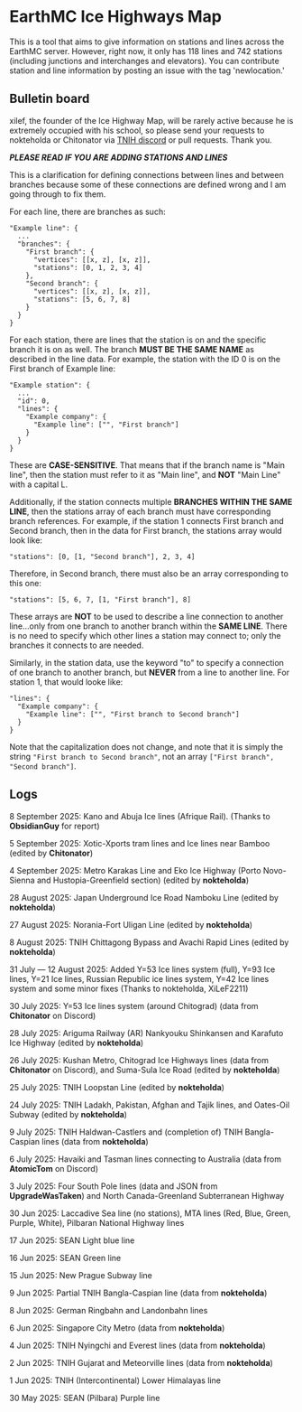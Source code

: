 # EarthMC Ice Highways Map

This is a tool that aims to give information on stations and lines across the EarthMC server. However, right now, 
it only has 118 lines and 742 stations (including junctions and interchanges and elevators). You can contribute station and line information by posting an issue with the tag 'newlocation.'

## Bulletin board

xilef, the founder of the Ice Highway Map, will be rarely active because he is extremely occupied with his school, so please send your requests to nokteholda or Chitonator via [TNIH discord](https://discord.gg/SK8r4Ce25U) or pull requests. Thank you.

***PLEASE READ IF YOU ARE ADDING STATIONS AND LINES***

This is a clarification for defining connections between lines and between branches because some of these connections are defined wrong and I am going through to fix them.

For each line, there are branches as such:
```
"Example line": {
  ...
  "branches": {
    "First branch": {
      "vertices": [[x, z], [x, z]],
      "stations": [0, 1, 2, 3, 4]
    },
    "Second branch": {
      "vertices": [[x, z], [x, z]],
      "stations": [5, 6, 7, 8]
    }
  }
}
```
For each station, there are lines that the station is on and the specific branch it is on as well. The branch **MUST BE THE SAME NAME** as described in the line data. For example, the station with the ID 0 is on the First branch of Example line:
```
"Example station": {
  ...
  "id": 0,
  "lines": {
    "Example company": {
      "Example line": ["", "First branch"]
    }
  }
}
```
These are **CASE-SENSITIVE**. That means that if the branch name is "Main line", then the station must refer to it as "Main line", and **NOT** "Main Line" with a capital L.

Additionally, if the station connects multiple **BRANCHES WITHIN THE SAME LINE**, then the stations array of each branch must have corresponding branch references. For example, if the station 1 connects First branch and Second branch, then in the data for First branch, the stations array would look like:

`"stations": [0, [1, "Second branch"], 2, 3, 4]`

Therefore, in Second branch, there must also be an array corresponding to this one:

`"stations": [5, 6, 7, [1, "First branch"], 8]`

These arrays are **NOT** to be used to describe a line connection to another line...only from one branch to another branch within the **SAME LINE**. There is no need to specify which other lines a station may connect to; only the branches it connects to are needed.

Similarly, in the station data, use the keyword "to" to specify a connection of one branch to another branch, but **NEVER** from a line to another line. For station 1, that would looke like:
```
"lines": {
  "Example company": {
    "Example line": ["", "First branch to Second branch"]
  }
}
```
Note that the capitalization does not change, and note that it is simply the string `"First branch to Second branch"`, not an array `["First branch", "Second branch"]`.

## Logs

8 September 2025: Kano and Abuja Ice lines (Afrique Rail). (Thanks to **ObsidianGuy** for report)

5 September 2025: Xotic-Xports tram lines and Ice lines near Bamboo (edited by **Chitonator**)

4 September 2025: Metro Karakas Line and Eko Ice Highway (Porto Novo-Sienna and Hustopia-Greenfield section) (edited by **nokteholda**)

28 August 2025: Japan Underground Ice Road Namboku Line (edited by **nokteholda**)

27 August 2025: Norania-Fort Uligan Line (edited by **nokteholda**)

8 August 2025: TNIH Chittagong Bypass and Avachi Rapid Lines (edited by **nokteholda**)

31 July — 12 August 2025: Added Y=53 Ice lines system (full), Y=93 Ice lines, Y=21 Ice lines, Russian Republic ice lines system, Y=42 Ice lines system and some minor fixes (Thanks to nokteholda, XiLeF2211)

30 July 2025: Y=53 Ice lines system (around Chitograd) (data from **Chitonator** on Discord)

28 July 2025: Ariguma Railway (AR) Nankyouku Shinkansen and Karafuto Ice Highway (edited by **nokteholda**)

26 July 2025: Kushan Metro, Chitograd Ice Highways lines (data from **Chitonator** on Discord), and Suma-Sula Ice Road (edited by **nokteholda**)

25 July 2025: TNIH Loopstan Line (edited by **nokteholda**)

24 July 2025: TNIH Ladakh, Pakistan, Afghan and Tajik lines, and Oates-Oil Subway (edited by **nokteholda**)

9 July 2025: TNIH Haldwan-Castlers and (completion of) TNIH Bangla-Caspian lines (data from **nokteholda**)

6 July 2025: Havaiki and Tasman lines connecting to Australia (data from **AtomicTom** on Discord)

3 July 2025: Four South Pole lines (data and JSON from **UpgradeWasTaken**) and North Canada-Greenland Subterranean Highway

30 Jun 2025: Laccadive Sea line (no stations), MTA lines (Red, Blue, Green, Purple, White), Pilbaran National Highway lines

17 Jun 2025: SEAN Light blue line

16 Jun 2025: SEAN Green line

15 Jun 2025: New Prague Subway line

9 Jun 2025: Partial TNIH Bangla-Caspian line (data from **nokteholda**)

8 Jun 2025: German Ringbahn and Landonbahn lines

6 Jun 2025: Singapore City Metro (data from **nokteholda**)

4 Jun 2025: TNIH Nyingchi and Everest lines (data from **nokteholda**)

2 Jun 2025: TNIH Gujarat and Meteorville lines (data from **nokteholda**)

1 Jun 2025: TNIH (Intercontinental) Lower Himalayas line

30 May 2025: SEAN (Pilbara) Purple line
